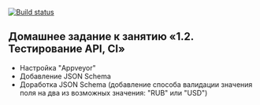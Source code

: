 [![Build status](https://ci.appveyor.com/api/projects/status/1oj73i5upj7ini53?svg=true)](https://ci.appveyor.com/project/ZimovOleg/ci-json-schema)

## Домашнее задание к занятию «1.2. Тестирование API, CI»

- Настройка "Appveyor"
- Добавление JSON Schema
- Доработка JSON Schema (добавление способа валидации значения поля на два из возможных значения: "RUB" или "USD")